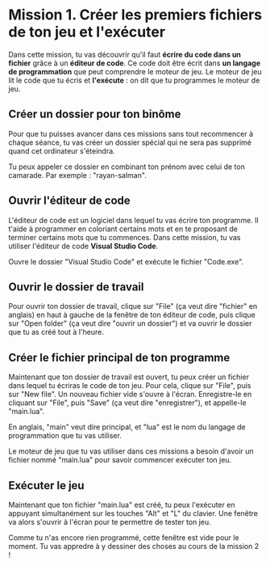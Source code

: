 # Mission 1. Créer les premiers fichiers de ton jeu et l'exécuter

Dans cette mission, tu vas découvrir qu'il faut **écrire du code dans un fichier** grâce à un **éditeur de code**. Ce code doit être écrit dans **un langage de programmation** que peut comprendre le moteur de jeu. Le moteur de jeu lit le code que tu écris et **l'exécute** : on dit que tu programmes le moteur de jeu.

## Créer un dossier pour ton binôme

Pour que tu puisses avancer dans ces missions sans tout recommencer à chaque séance, tu vas créer un dossier spécial qui ne sera pas supprimé quand cet ordinateur s'éteindra.

Tu peux appeler ce dossier en combinant ton prénom avec celui de ton camarade. Par exemple : "rayan-salman".


## Ouvrir l'éditeur de code

L'éditeur de code est un logiciel dans lequel tu vas écrire ton programme. Il t'aide à programmer en coloriant certains mots et en te proposant de terminer certains mots que tu commences. Dans cette mission, tu vas utiliser l'éditeur de code **Visual Studio Code**.

Ouvre le dossier "Visual Studio Code" et exécute le fichier "Code.exe".

## Ouvrir le dossier de travail

Pour ouvrir ton dossier de travail, clique sur "File" (ça veut dire "fichier" en anglais) en haut à gauche de la fenêtre de ton éditeur de code, puis clique sur "Open folder" (ça veut dire "ouvrir un dossier") et va ouvrir le dossier que tu as créé tout à l'heure.


## Créer le fichier principal de ton programme

Maintenant que ton dossier de travail est ouvert, tu peux créer un fichier dans lequel tu écriras le code de ton jeu. Pour cela, clique sur "File", puis sur "New file". Un nouveau fichier vide s'ouvre à l'écran. Enregistre-le en cliquant sur "File", puis "Save" (ça veut dire "enregistrer"), et appelle-le "main.lua".

En anglais, "main" veut dire principal, et "lua" est le nom du langage de programmation que tu vas utiliser.

Le moteur de jeu que tu vas utiliser dans ces missions a besoin d'avoir un fichier nommé "main.lua" pour savoir commencer exécuter ton jeu.


## Exécuter le jeu

Maintenant que ton fichier "main.lua" est créé, tu peux l'exécuter en appuyant simultanément sur les touches "Alt" et "L" du clavier. Une fenêtre va alors s'ouvrir à l'écran pour te permettre de tester ton jeu.

Comme tu n'as encore rien programmé, cette fenêtre est vide pour le moment. Tu vas appredre à y dessiner des choses au cours de la mission 2 !
